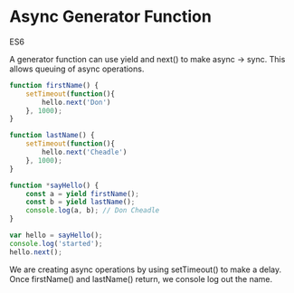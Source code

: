 # Async Generator Function

<div class="spec es6">ES6</div>


A generator function can use yield and next() to make async -> sync. This allows queuing of async operations.

```javascript
function firstName() {
    setTimeout(function(){
        hello.next('Don')
    }, 1000);
}

function lastName() {
    setTimeout(function(){
        hello.next('Cheadle')
    }, 1000);
}

function *sayHello() {
    const a = yield firstName();
    const b = yield lastName();
    console.log(a, b); // Don Cheadle
}

var hello = sayHello();
console.log('started');
hello.next();
```

We are creating async operations by using setTimeout() to make a delay. Once firstName() and lastName() return, we console log out the name.
